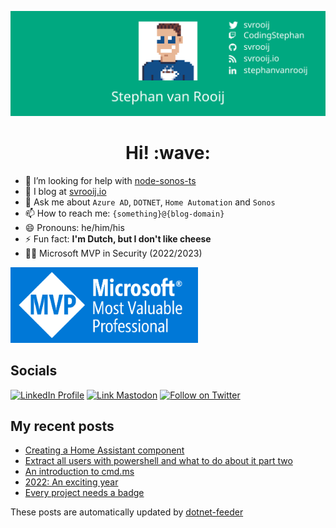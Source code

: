[![Social banner for svrooij](./assets/social_banner.svg)](https://svrooij.io)

<h1 align='center'> Hi! :wave:</h1>

- 🤔 I’m looking for help with [node-sonos-ts](https://github.com/svrooij/node-sonos-ts)
- :notebook: I blog at [svrooij.io][link_blog]
- 💬 Ask me about `Azure AD`, `DOTNET`, `Home Automation` and `Sonos`
- 📫 How to reach me: `{something}@{blog-domain}`
- 😄 Pronouns: he/him/his
- ⚡ Fun fact: **I'm Dutch, but I don't like cheese**
- 👨‍💻 Microsoft MVP in Security (2022/2023)

<a href="https://mvp.microsoft.com/en-us/PublicProfile/5004985" target="_blank"><img src="./assets/MVP_Badge_Horizontal_Preferred_Blue3005_RGB.png" width="300"></a>

## Socials

[![LinkedIn Profile][badge_linkedin]][link_linkedin]
[![Link Mastodon][badge_mastodon]][link_mastodon]
[![Follow on Twitter][badge_twitter]][link_twitter]

## My recent posts

<!-- start posts -->
- [Creating a Home Assistant component](https://svrooij.io/2023/01/18/home-assistant-component/)
- [Extract all users with powershell and what to do about it part two](https://svrooij.io/2023/01/16/extract-all-users-with-powershell-part-two/)
- [An introduction to cmd.ms](https://svrooij.io/2023/01/11/cmd-ms/)
- [2022: An exciting year](https://svrooij.io/2023/01/02/this-was-2022/)
- [Every project needs a badge](https://svrooij.io/2023/01/02/badges-badges-badges/)
<!-- end posts -->

These posts are automatically updated by [dotnet-feeder](https://github.com/svrooij/dotnet-feeder)

[badge_linkedin]: https://img.shields.io/badge/stephanvanrooij-blue?style=for-the-badge&logo=linkedin
[badge_mastodon]: https://img.shields.io/mastodon/follow/109502876771613420?domain=https%3A%2F%2Fdotnet.social&label=%40svrooij%40dotnet.social&logo=mastodon&logoColor=white&style=for-the-badge
[badge_twitter]: https://img.shields.io/twitter/follow/svrooij?logo=twitter&style=for-the-badge
[link_blog]: https://svrooij.io/
[link_linkedin]: https://www.linkedin.com/in/stephanvanrooij
[link_mastodon]: https://dotnet.social/@svrooij
[link_twitter]: https://twitter.com/svrooij